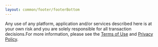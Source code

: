 ```yaml
---
layout: common/footer/footerBottom
---
```



Any use of any platform, application and/or services described here is at your own risk and you are solely responsible for all transaction decisions.For more information,
please see the [Terms of Use](https://defi.org/defi-notifications-terms-of-use/index.html) and [Privacy Policy](https://defi.org/defi-notifications-privacy-policy/index.html). 
